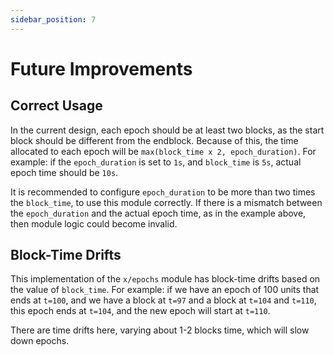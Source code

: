 ```yaml
---
sidebar_position: 7
---
```


# Future Improvements

## Correct Usage

In the current design, each epoch should be at least two blocks, as the start block should be different from the endblock.
Because of this, the time allocated to each epoch will be `max(block_time x 2, epoch_duration)`.
For example: if the `epoch_duration` is set to `1s`, and `block_time` is `5s`, actual epoch time should be `10s`.

It is recommended to configure `epoch_duration` to be more than two times the `block_time`, to use this module correctly.
If there is a mismatch between the `epoch_duration` and the actual epoch time, as in the example above,
then module logic could become invalid.

## Block-Time Drifts

This implementation of the `x/epochs` module has block-time drifts based on the value of `block_time`.
For example: if we have an epoch of 100 units that ends at `t=100`,
and we have a block at `t=97` and a block at `t=104` and `t=110`, this epoch ends at `t=104`,
and the new epoch will start at `t=110`.

There are time drifts here, varying about 1-2 blocks time, which will slow down epochs.
